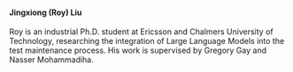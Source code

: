 <h4><strong>Jingxiong (Roy) Liu</strong></h4> 

Roy is an industrial Ph.D. student at Ericsson and Chalmers University of Technology, researching the integration of Large Language Models into the test maintenance process. His work is supervised by Gregory Gay and Nasser Mohammadiha.
